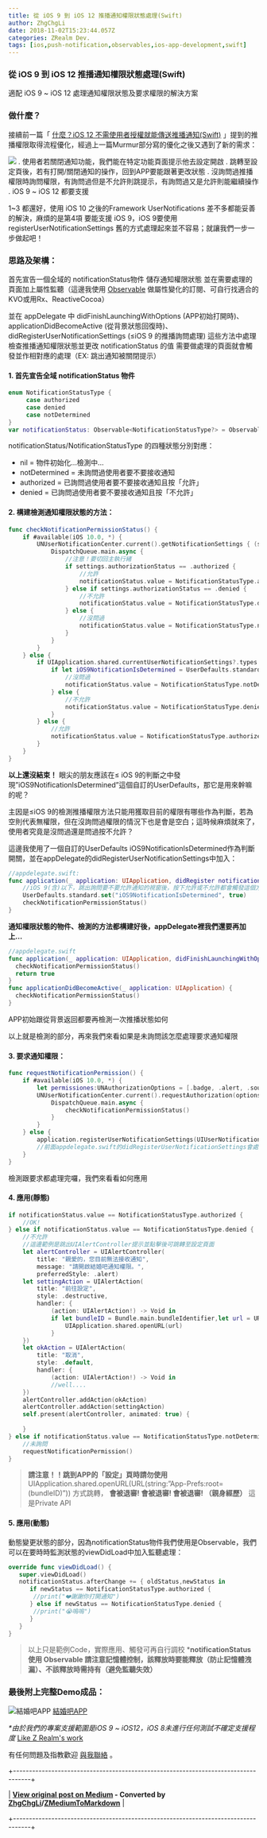 ```yaml
---
title: 從 iOS 9 到 iOS 12 推播通知權限狀態處理(Swift)
author: ZhgChgLi
date: 2018-11-02T15:23:44.057Z
categories: ZRealm Dev.
tags: [ios,push-notification,observables,ios-app-development,swift]
---
```


### 從 iOS 9 到 iOS 12 推播通知權限狀態處理(Swift)

適配 iOS 9 ~ iOS 12 處理通知權限狀態及要求權限的解決方案
### 做什麼？

接續前一篇「 [什麼？iOS 12 不需使用者授權就能傳送推播通知(Swift)](https://medium.com/@zhgchgli/%E4%BB%80%E9%BA%BC-ios-12-%E4%B8%8D%E9%9C%80%E4%BD%BF%E7%94%A8%E8%80%85%E6%8E%88%E6%AC%8A%E5%B0%B1%E8%83%BD%E6%94%B6%E5%88%B0%E6%8E%A8%E6%92%AD%E9%80%9A%E7%9F%A5-swift-ade9e745a4bf?fbclid=IwAR1AKi3io4Jt-rFFgrLWEFsmA0lKYVFUD7Dw9n9LpMa2zAzJCHeGGGgn9Vs) 」提到的推播權限取得流程優化，經過上一篇Murmur部分寫的優化之後又遇到了新的需求：

![](/assets/fd7f92d52baa/1*fm_hG0GuT-BhSNTEB3Ht1g.jpeg)
. 使用者若關閉通知功能，我們能在特定功能頁面提示他去設定開啟
. 跳轉至設定頁後，若有打開/關閉通知的操作，回到APP要能跟著更改狀態
. 沒詢問過推播權限時詢問權限，有詢問過但是不允許則跳提示，有詢問過又是允許則能繼續操作
. iOS 9 ~ iOS 12 都要支援


1~3 都還好，使用 iOS 10 之後的Framework UserNotifications 差不多都能妥善的解決，麻煩的是第4項 要能支援 iOS 9，iOS 9要使用 registerUserNotificationSettings 舊的方式處理起來並不容易；就讓我們一步一步做起吧！
### 思路及架構：

首先宣告一個全域的 notificationStatus物件 儲存通知權限狀態 並在需要處理的頁面加上屬性監聽（這邊我使用 [Observable](https://github.com/slazyk/Observable-Swift) 做屬性變化的訂閱、可自行找適合的KVO或用Rx、ReactiveCocoa）

並在 appDelegate 中 didFinishLaunchingWithOptions (APP初始打開時)、applicationDidBecomeActive (從背景狀態回復時)、didRegisterUserNotificationSettings (≤iOS 9 的推播詢問處理) 
這些方法中處理檢查推播通知權限狀態並更改 notificationStatus 的值
需要做處理的頁面就會觸發並作相對應的處理（EX: 跳出通知被關閉提示）
#### 1. 首先宣告全域 notificationStatus 物件
```swift
enum NotificationStatusType {
     case authorized
     case denied
     case notDetermined
}
var notificationStatus: Observable<NotificationStatusType?> = Observable(nil)
```

notificationStatus/NotificationStatusType 的四種狀態分別對應：
- nil = 物件初始化…檢測中…
- notDetermined = 未詢問過使用者要不要接收通知
- authorized = 已詢問過使用者要不要接收通知且按「允許」
- denied = 已詢問過使用者要不要接收通知且按「不允許」

#### 2. 構建檢測通知權限狀態的方法：
```swift
func checkNotificationPermissionStatus() {
    if #available(iOS 10.0, *) {
        UNUserNotificationCenter.current().getNotificationSettings { (settings) in
            DispatchQueue.main.async {
                //注意！要切回主執行緒
                if settings.authorizationStatus == .authorized {
                    //允許
                    notificationStatus.value = NotificationStatusType.authorized
                } else if settings.authorizationStatus == .denied {
                    //不允許
                    notificationStatus.value = NotificationStatusType.denied
                } else {
                    //沒問過
                    notificationStatus.value = NotificationStatusType.notDetermined
                }
            }
        }
    } else {
        if UIApplication.shared.currentUserNotificationSettings?.types == []  {
            if let iOS9NotificationIsDetermined = UserDefaults.standard.object(forKey: "iOS9NotificationIsDetermined") as? Bool,iOS9NotificationIsDetermined == true {
                //沒問過
                notificationStatus.value = NotificationStatusType.notDetermined
            } else {
                //不允許
                notificationStatus.value = NotificationStatusType.denied
            }
        } else {
            //允許
            notificationStatus.value = NotificationStatusType.authorized
        }
    }
}
```

**以上還沒結束！** 
眼尖的朋友應該在≤ iOS 9的判斷之中發現”iOS9NotificationIsDetermined”這個自訂的UserDefaults，那它是用來幹嘛的呢？

主因是≤iOS 9的檢測推播權限方法只能用獲取目前的權限有哪些作為判斷，若為空則代表無權限，但在沒詢問過權限的情況下也是會是空白；這時候麻煩就來了，使用者究竟是沒問過還是問過按不允許？

這邊我使用了一個自訂的UserDefaults iOS9NotificationIsDetermined作為判斷開關，並在appDelegate的didRegisterUserNotificationSettings中加入：
```swift
//appdelegate.swift:
func application(_ application: UIApplication, didRegister notificationSettings: UIUserNotificationSettings) {
    //iOS 9(含)以下，跳出詢問要不要允許通知的視窗後，按下允許或不允許都會觸發這個方法
    UserDefaults.standard.set("iOS9NotificationIsDetermined", true)
    checkNotificationPermissionStatus()
}
```

**通知權限狀態的物件、檢測的方法都構建好後，appDelegate裡我們還要再加上…**
```swift
//appdelegate.swift
func application(_ application: UIApplication, didFinishLaunchingWithOptions launchOptions: [UIApplicationLaunchOptionsKey: Any]?) -> Bool {  
  checkNotificationPermissionStatus()
  return true
}
func applicationDidBecomeActive(_ application: UIApplication) {
  checkNotificationPermissionStatus()
}
```

APP初始跟從背景返回都要再檢測一次推播狀態如何

以上就是檢測的部分，再來我們來看如果是未詢問該怎麼處理要求通知權限
#### 3. 要求通知權限：
```swift
func requestNotificationPermission() {
    if #available(iOS 10.0, *) {
        let permissiones:UNAuthorizationOptions = [.badge, .alert, .sound]
        UNUserNotificationCenter.current().requestAuthorization(options: permissiones) { (granted, error) in
            DispatchQueue.main.async {
                checkNotificationPermissionStatus()
            }
        }
    } else {
        application.registerUserNotificationSettings(UIUserNotificationSettings(types: [.alert, .badge, .sound], categories: nil))
        //前面appdelegate.swift的didRegisterUserNotificationSettings會處理後續callback
    }
}
```

檢測跟要求都處理完囉，我們來看看如何應用
#### 4. 應用(靜態)
```swift
if notificationStatus.value == NotificationStatusType.authorized {
    //OK!
} else if notificationStatus.value == NotificationStatusType.denied {
    //不允許
    //這邊範例是跳出UIAlertController提示並點擊後可跳轉至設定頁面
    let alertController = UIAlertController(
        title: "親愛的，您目前無法接收通知",
        message: "請開啟結婚吧通知權限。",
        preferredStyle: .alert)
    let settingAction = UIAlertAction(
        title: "前往設定",
        style: .destructive,
        handler: {
            (action: UIAlertAction!) -> Void in
            if let bundleID = Bundle.main.bundleIdentifier,let url = URL(string:UIApplicationOpenSettingsURLString + bundleID) {
                UIApplication.shared.openURL(url)
            }
    })
    let okAction = UIAlertAction(
        title: "取消",
        style: .default,
        handler: {
            (action: UIAlertAction!) -> Void in
            //well....
    })
    alertController.addAction(okAction)
    alertController.addAction(settingAction)
    self.present(alertController, animated: true) {
        
    }
} else if notificationStatus.value == NotificationStatusType.notDetermined {
    //未詢問
    requestNotificationPermission()
}
```
> **請注意！！跳到APP的「設定」頁時請勿使用** 
UIApplication.shared.openURL(URL(string:”App-Prefs:root=\(bundleID)”))
方式跳轉， **會被退審! 會被退審! 會被退審! （親身經歷）** 
這是Private API

#### 5. 應用(動態)

動態變更狀態的部分，因為notificationStatus物件我們使用是Observable，我們可以在要時時監測狀態的viewDidLoad中加入監聽處理：
```swift
override func viewDidLoad() {
   super.viewDidLoad()
   notificationStatus.afterChange += { oldStatus,newStatus in
      if newStatus == NotificationStatusType.authorized {
       //print("❤️謝謝你打開通知") 
      } else if newStatus == NotificationStatusType.denied {
       //print("😭嗚嗚")
      }
   }
}
```
> 以上只是範例Code，實際應用、觸發可再自行調校
***notificationStatus 使用 Observable 請注意記憶體控制，該釋放時要能釋放（防止記憶體洩漏）、不該釋放時需持有（避免監聽失效）**

### 最後附上完整Demo成品：

![結婚吧APP](/assets/fd7f92d52baa/1*_iVzlJLNQ7f0hO7IWxg1Zg.gif "結婚吧APP")
[結婚吧APP](https://itunes.apple.com/tw/app/%E7%B5%90%E5%A9%9A%E5%90%A7-%E4%B8%8D%E6%89%BE%E6%9C%80%E8%B2%B4-%E5%8F%AA%E6%89%BE%E6%9C%80%E5%B0%8D/id1356057329?ls=1&mt=8)

_*由於我們的專案支援範圍是iOS 9 ~ iOS12，iOS 8未進行任何測試不確定支援程度_
[Like Z Realm's work](https://cdn.embedly.com/widgets/media.html?src=https%3A%2F%2Fbutton.like.co%2Fin%2Fembed%2Fzhgchgli%2Fbutton&display_name=LikeCoin&url=https%3A%2F%2Fbutton.like.co%2Fzhgchgli&image=https%3A%2F%2Fstorage.googleapis.com%2Flikecoin-foundation.appspot.com%2Flikecoin_store_user_zhgchgli_main%3FGoogleAccessId%3Dfirebase-adminsdk-eyzut%2540likecoin-foundation.iam.gserviceaccount.com%26Expires%3D2430432000%26Signature%3DgFRSNto%252BjjxXpRoYyuEMD5Ecm7mLK2uVo1vGz4NinmwLnAK0BGjcfKnItFpt%252BcYurx3wiwKTvrxvU019ruiCeNav7s7QUs5lgDDBc7c6zSVRbgcWhnJoKgReRkRu6Gd93WvGf%252BOdm4FPPgvpaJV9UE7h2MySR6%252B%252F4a%252B4kJCspzCTmLgIewm8W99pSbkX%252BQSlZ4t5Pw22SANS%252BlGl1nBCX48fGg%252Btg0vTghBGrAD2%252FMEXpGNJCdTPx8Gd9urOpqtwV4L1I2e2kYSC4YPDBD6pof1O6fKX%252BI8lGLEYiYP1sthjgf8Y4ZbgQr4Kt%252BRYIicx%252Bg6w3YWTg5zgHxAYhOINXw%253D%253D&key=a19fcc184b9711e1b4764040d3dc5c07&type=text%2Fhtml&schema=like)

有任何問題及指教歡迎 [與我聯絡](https://www.zhgchg.li/contact) 。



+-----------------------------------------------------------------------------------+

| **[View original post on Medium](https://medium.com/zrealm-ios-dev/%E5%BE%9E-ios-9-%E5%88%B0-ios-12-%E6%8E%A8%E6%92%AD%E9%80%9A%E7%9F%A5%E6%AC%8A%E9%99%90%E7%8B%80%E6%85%8B%E8%99%95%E7%90%86-swift-fd7f92d52baa) - Converted by [ZhgChgLi](https://zhgchg.li)/[ZMediumToMarkdown](https://github.com/ZhgChgLi/ZMediumToMarkdown)** |

+-----------------------------------------------------------------------------------+
